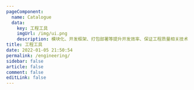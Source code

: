 ```yaml
---
pageComponent:
  name: Catalogue
  data:
    key: 工程工具
    imgUrl: /img/ui.png
    description: 模块化、开发框架、打包部署等提升开发效率、保证工程质量相关技术
title: 工程工具
date: 2022-01-05 21:50:54
permalink: /engineering/
sidebar: false
article: false
comment: false
editLink: false
---
```

